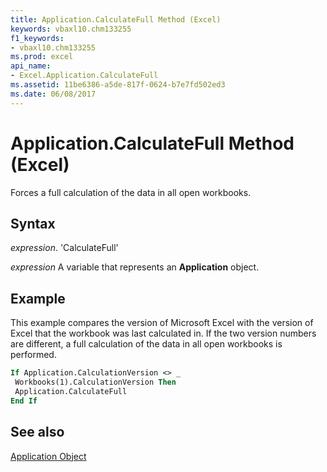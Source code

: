 ```yaml
---
title: Application.CalculateFull Method (Excel)
keywords: vbaxl10.chm133255
f1_keywords:
- vbaxl10.chm133255
ms.prod: excel
api_name:
- Excel.Application.CalculateFull
ms.assetid: 11be6386-a5de-817f-0624-b7e7fd502ed3
ms.date: 06/08/2017
---
```



# Application.CalculateFull Method (Excel)

Forces a full calculation of the data in all open workbooks.


## Syntax

 _expression_. 'CalculateFull'

 _expression_ A variable that represents an **Application** object.


## Example

This example compares the version of Microsoft Excel with the version of Excel that the workbook was last calculated in. If the two version numbers are different, a full calculation of the data in all open workbooks is performed.


```vb
If Application.CalculationVersion <> _ 
 Workbooks(1).CalculationVersion Then 
 Application.CalculateFull 
End If
```


## See also


[Application Object](Excel.Application(objec).md)

